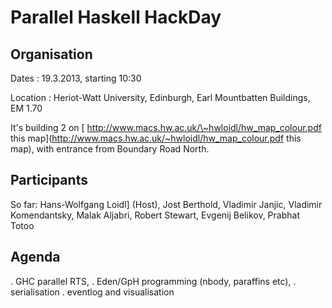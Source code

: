 # Parallel Haskell HackDay

## Organisation


Dates : 19.3.2013, starting 10:30


Location : Heriot-Watt University, Edinburgh, Earl Mountbatten Buildings, EM 1.70


It's building 2 on [ http://www.macs.hw.ac.uk/\~hwloidl/hw_map_colour.pdf this map](http://www.macs.hw.ac.uk/~hwloidl/hw_map_colour.pdf this map), with entrance from Boundary Road North.
 

## Participants


So far: Hans-Wolfgang Loidl\] (Host), Jost Berthold, Vladimir Janjic, Vladimir Komendantsky, Malak Aljabri, Robert Stewart, Evgenij Belikov, Prabhat Totoo

## Agenda


.  GHC parallel RTS, 
.  Eden/GpH programming (nbody, paraffins etc),
.  serialisation
.  eventlog and visualisation
 
